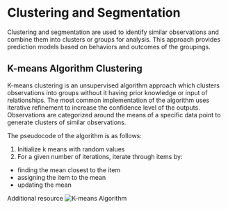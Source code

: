 # Clustering and Segmentation
Clustering and segmentation are used to identify similar observations and combine them into clusters or groups for analysis. This approach provides prediction models based on behaviors and outcomes of the groupings.

## K-means Algorithm Clustering 
K-means clustering is an unsupervised algorithm approach which clusters observations into groups without it having prior knowledge or input of relationships. The most common implementation of the algorithm uses iterative refinement to increase the confidence level of the outputs. Observations are categorized around the means of a specific data point to generate clusters of similar observations. 

The pseudocode of the algorithm is as follows:
1. Initialize k means with random values
1. For a given number of iterations, iterate through items by:
* finding the mean closest to the item
* assigning the item to the mean
* updating the mean

Additional resource
![K-means Algorithm](https://www.youtube.com/watch?v=0CZ8u6oEeqg)